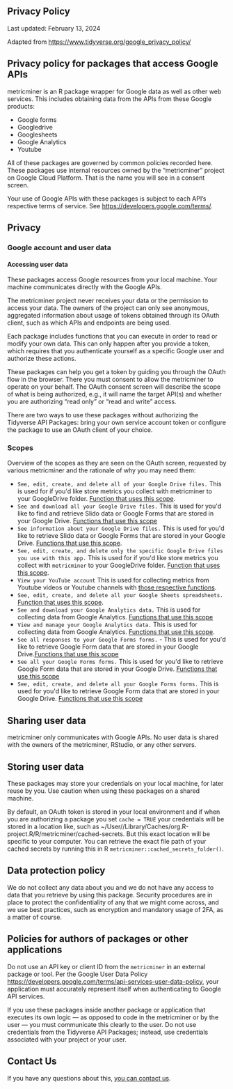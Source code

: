 ## Privacy Policy  

Last updated: February 13, 2024

Adapted from https://www.tidyverse.org/google_privacy_policy/

## Privacy policy for packages that access Google APIs
metricminer is an R package wrapper for Google data as well as other web services. This includes obtaining data from the APIs from these Google products:

- Google forms
- Googledrive
- Googlesheets
- Google Analytics
- Youtube

All of these packages are governed by common policies recorded here. These packages use internal resources owned by the “metricminer” project on Google Cloud Platform. That is the name you will see in a consent screen.

Your use of Google APIs with these packages is subject to each API’s respective terms of service. See https://developers.google.com/terms/.

## Privacy

### Google account and user data

#### Accessing user data

These packages access Google resources from your local machine. Your machine communicates directly with the Google APIs.

The metricminer project never receives your data or the permission to access your data. The owners of the project can only see anonymous, aggregated information about usage of tokens obtained through its OAuth client, such as which APIs and endpoints are being used.

Each package includes functions that you can execute in order to read or modify your own data. This can only happen after you provide a token, which requires that you authenticate yourself as a specific Google user and authorize these actions.

These packages can help you get a token by guiding you through the OAuth flow in the browser. There you must consent to allow the metricminer to operate on your behalf. The OAuth consent screen will describe the scope of what is being authorized, e.g., it will name the target API(s) and whether you are authorizing “read only” or “read and write” access.

There are two ways to use these packages without authorizing the Tidyverse API Packages: bring your own service account token or configure the package to use an OAuth client of your choice.

### Scopes
Overview of the scopes as they are seen on the OAuth screen, requested by various metricminer and the rationale of why you may need them:

- `See, edit, create, and delete all of your Google Drive files.` This is used for if you'd like store metrics you collect with metricminer to your GoogleDrive folder. [Function that uses this scope](https://hutchdatascience.org/metricminer/reference/write_to_gsheet.html).
- `See and download all your Google Drive files.` This is used for you'd like to find and retrieve Slido data or Google Forms that are stored in your Google Drive. [Functions that use this scope](https://hutchdatascience.org/metricminer/#google-forms)
- `See information about your Google Drive files.` This is used for you'd like to retrieve Slido data or Google Forms that are stored in your Google Drive. [Functions that use this scope](https://hutchdatascience.org/metricminer/#google-forms).
- `See, edit, create, and delete only the specific Google Drive files you use with this app.` This is used for if you'd like store metrics you collect with `metricminer` to your GoogleDrive folder. [Function that uses this scope](https://hutchdatascience.org/metricminer/reference/write_to_gsheet.html).
- `View your YouTube account` This is used for collecting metrics from Youtube videos or Youtube channels with [those respective functions](https://hutchdatascience.org/metricminer/#youtube).
- `See, edit, create, and delete all your Google Sheets spreadsheets.` [Function that uses this scope](https://hutchdatascience.org/metricminer/reference/write_to_gsheet.html).
- `See and download your Google Analytics data.` This is used for collecting data from Google Analytics. [Functions that use this scope](https://hutchdatascience.org/metricminer/#google-analytics)
- `View and manage your Google Analytics data.` This is used for collecting data from Google Analytics. [Functions that use this scope](https://hutchdatascience.org/metricminer/#google-analytics).
- `See all responses to your Google Forms forms.` - This is used for you'd like to retrieve Google Form data that are stored in your Google Drive.[Functions that use this scope](https://hutchdatascience.org/metricminer/#google-forms)
- `See all your Google Forms forms.` This is used for you'd like to retrieve Google Form data that are stored in your Google Drive. [Functions that use this scope](https://hutchdatascience.org/metricminer/#google-forms)
- `See, edit, create, and delete all your Google Forms forms.` This is used for you'd like to retrieve Google Form data that are stored in your Google Drive. [Functions that use this scope](https://hutchdatascience.org/metricminer/#google-forms)


## Sharing user data
metricminer only communicates with Google APIs. No user data is shared with the owners of the metricminer, RStudio, or any other servers.

## Storing user data
These packages may store your credentials on your local machine, for later reuse by you. Use caution when using these packages on a shared machine.

By default, an OAuth token is  stored in your local environment and if when you are authorizing a package you set `cache = TRUE` your credentials will be stored in a location like, such as ~/User/<yourusername>/Library/Caches/org.R-project.R/R/metricminer/cached-secrets. But this exact location will be specific to your computer. You can retrieve the exact file path of your cached secrets by running this in R `metricminer::cached_secrets_folder()`.

## Data protection policy
We do not collect any data about you and we do not have any access to data that you retrieve by using this package. Security procedures are in place to protect the confidentiality of any that we might come across, and we use best practices, such as encryption and mandatory usage of 2FA, as a matter of course.

## Policies for authors of packages or other applications
Do not use an API key or client ID from the `metricminer` in an external package or tool. Per the Google User Data Policy https://developers.google.com/terms/api-services-user-data-policy, your application must accurately represent itself when authenticating to Google API services.

If you use these packages inside another package or application that executes its own logic — as opposed to code in the metricminer or by the user — you must communicate this clearly to the user. Do not use credentials from the Tidyverse API Packages; instead, use credentials associated with your project or your user.

## Contact Us  

If you have any questions about this, [you can contact us](https://www.metricminer.org/contact.html).
